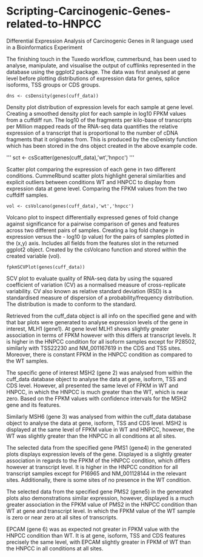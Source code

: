 # Scripting-Carcinogenic-Genes-related-to-HNPCC
Differential Expression Analysis of Carcinogenic Genes in R language used in a Bioinformatics Experiment

The finishing touch in the Tuxedo workflow, cummerbund, has been used to analyse, manipulate, and visualise the output of cufflinks represented in the database using the ggplot2 package. The data was first analysed at gene level before plotting distributions of expression data for genes, splice isoforms, TSS groups or CDS groups. 

```
dns <- csDensity(genes(cuff_data))
```

Density plot distribution of expression levels for each sample at gene level. Creating a smoothed density plot for each sample in log10 FPKM values from a cuffdiff run. The log10 of the fragments per kilo-base of transcripts per Million mapped reads of the RNA-seq data quantifies the relative expression of a transcript that is proportional to the number of cDNA fragments that it originates from. This is produced by the csDenisty function which has been stored in the dns object created in the above example code.

'''
sct <- csScatter(genes(cuff_data),'wt','hnpcc')
'''

Scatter plot comparing the expression of each gene in two different conditions. CummeRbund scatter plots highlight general similarities and explicit outliers between conditions WT and HNPCC to display from expression data at gene level. Comparing the FPKM values from the two cuffdiff samples.

```
vol <- csVolcano(genes(cuff_data),'wt','hnpcc')
```

Volcano plot to inspect differentially expressed genes of fold change against significance for a pairwise comparison of genes and features across two different pairs of samples. Creating a log fold change in expression versus the - log10 (p value) for the pairs of samples plotted in the (x,y) axis. Includes all fields from the features slot in the returned ggplot2 object. Created by the csVolcano function and stored within the created variable (vol).

```
fpkmSCVPlot(genes(cuff_data))
```
SCV plot to evaluate quality of RNA-seq data by using the squared coefficient of variation (CV) as a normalised measure of cross-replicate variability. CV also known as relative standard deviation (RSD) is a standardised measure of dispersion of a probability/frequency distribution. The distribution is made to conform to the standard. 

 


 
Retrieved from the cuff_data object is all info on the specified gene and with that bar plots were generated to analyse expression levels of the gene in interest, MLH1 (gene1). At gene level MLH1 shows slightly greater association in terms of FPKM however with this differs at transcript levels.  It is higher in the HNPCC condition for all isoform samples except for P28502, similarly with TSS22230 and NM_001167619 in the CDS and TSS sites. Moreover, there is constant FPKM in the HNPCC condition as compared to the WT samples. 

 
 
The specific gene of interest MSH2 (gene 2) was analysed from within the cuff_data database object to analyse the data at gene, isoform, TSS and CDS level. However, all presented the same level of FPKM in WT and HNPCC, in which the HNPCC is much greater than the WT, which is near zero. Based on the FPKM values with confidence intervals for the MSH2 gene and its features.
 
 
Similarly MSH6 (gene 3) was analysed from within the cuff_data database object to analyse the data at gene, isoform, TSS and CDS level. MSH2 is displayed at the same level of FPKM value in WT and HNPCC, however, the WT was slightly greater than the HNPCC in all conditions at all sites.
 
 
The selected data from the specified gene PMS1 (gene4) in the generated plots displays expression levels of the gene. Displayed is a slightly greater association in regards to the FPKM of the HNPCC condition, which differs however at transcript level. It is higher in the HNPCC condition for all transcript samples except for P16965 and NM_001128144 in the relevant sites. Additionally, there is some sites of no presence in the WT condition.

 
 
The selected data from the specified gene PMS2 (gene5) in the generated plots also demonstrations similar expression, however, displayed is a much greater association in the FPKM value of PMS2 in the HNPCC condition than WT at gene and transcript level. In which the FPKM value of the WT sample is zero or near zero at all sites of transcripts.
 
 
EPCAM (gene 6) was as expected not greater in FPKM value with the HNPCC condition than WT. It is at gene, isoform, TSS and CDS features precisely the same level, with EPCAM slightly greater in FPKM of WT than the HNPCC in all conditions at all sites. 
